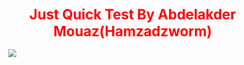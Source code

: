 <center><h1 style=color:red>Just Quick Test By Abdelakder Mouaz(Hamzadzworm)</h1></center>
<img src=x onerror=prompt("Takeovered-by-hamzadzworm")>
